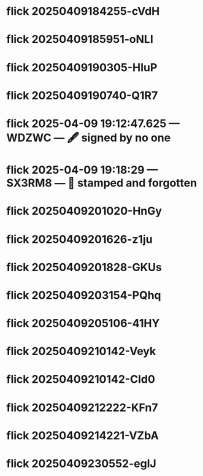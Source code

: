 # flick 20250409184255-cVdH
# flick 20250409185951-oNLI
# flick 20250409190305-HIuP
# flick 20250409190740-Q1R7
# flick 2025-04-09 19:12:47.625 — WDZWC — 🖋️ signed by no one
# flick 2025-04-09 19:18:29 — SX3RM8 — 📜 stamped and forgotten
# flick 20250409201020-HnGy
# flick 20250409201626-z1ju
# flick 20250409201828-GKUs
# flick 20250409203154-PQhq
# flick 20250409205106-41HY
# flick 20250409210142-Veyk
# flick 20250409210142-CId0
# flick 20250409212222-KFn7
# flick 20250409214221-VZbA
# flick 20250409230552-eglJ

